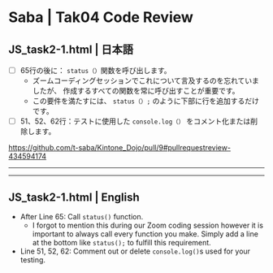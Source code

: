 # Saba | Tak04 Code Review

## JS_task2-1.html | 日本語
* [ ] 65行の後に： `status（）`関数を呼び出します。
  * ズームコーディングセッションでこれについて言及するのを忘れていましたが、 作成するすべての関数を常に呼び出すことが重要です。
  * この要件を満たすには、 `status（）;` のように下部に行を追加するだけです。
* [ ] 51、52、62行：テストに使用した `console.log（）` をコメント化または削除します。

https://github.com/t-saba/Kintone_Dojo/pull/9#pullrequestreview-434594174

---
---

## JS_task2-1.html | English
* After Line 65: Call `status()` function.
  * I forgot to mention this during our Zoom coding session however it is important to always call every function you make. Simply add a line at the bottom like `status();` to fulfill this requirement.
* Line 51, 52, 62: Comment out or delete `console.log()`s used for your testing.